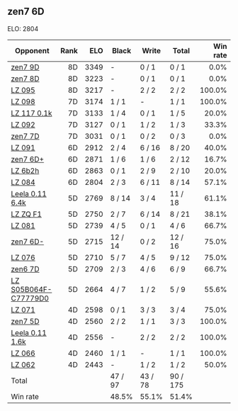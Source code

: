 ## zen7 6D ##

ELO: 2804

Opponent | Rank | ELO | Black | Write | Total | Win rate
---------|-----:|----:|-------|-------|-------|-------:
[zen7 9D](zen7%209D.md) | 8D | 3349 | - | 0 / 1 | 0 / 1 | 0.0%
[zen7 8D](zen7%208D.md) | 8D | 3223 | - | 0 / 1 | 0 / 1 | 0.0%
[LZ 095](LZ%20095.md) | 8D | 3217 | - | 2 / 2 | 2 / 2 | 100.0%
[LZ 098](LZ%20098.md) | 7D | 3174 | 1 / 1 | - | 1 / 1 | 100.0%
[LZ 117 0.1k](LZ%20117%200.1k.md) | 7D | 3133 | 1 / 4 | 0 / 1 | 1 / 5 | 20.0%
[LZ 092](LZ%20092.md) | 7D | 3127 | 0 / 1 | 1 / 2 | 1 / 3 | 33.3%
[zen7 7D](zen7%207D.md) | 7D | 3031 | 0 / 1 | 0 / 2 | 0 / 3 | 0.0%
[LZ 091](LZ%20091.md) | 6D | 2912 | 2 / 4 | 6 / 16 | 8 / 20 | 40.0%
[zen7 6D+](zen7%206D+.md) | 6D | 2871 | 1 / 6 | 1 / 6 | 2 / 12 | 16.7%
[LZ 6b2h](LZ%206b2h.md) | 6D | 2863 | 0 / 1 | 2 / 9 | 2 / 10 | 20.0%
[LZ 084](LZ%20084.md) | 6D | 2804 | 2 / 3 | 6 / 11 | 8 / 14 | 57.1%
[Leela 0.11 6.4k](Leela%200.11%206.4k.md) | 5D | 2769 | 8 / 14 | 3 / 4 | 11 / 18 | 61.1%
[LZ ZQ F1](LZ%20ZQ%20F1.md) | 5D | 2750 | 2 / 7 | 6 / 14 | 8 / 21 | 38.1%
[LZ 081](LZ%20081.md) | 5D | 2739 | 4 / 5 | 0 / 1 | 4 / 6 | 66.7%
[zen7 6D-](zen7%206D-.md) | 5D | 2715 | 12 / 14 | 0 / 2 | 12 / 16 | 75.0%
[LZ 076](LZ%20076.md) | 5D | 2710 | 5 / 7 | 4 / 5 | 9 / 12 | 75.0%
[zen6 7D](zen6%207D.md) | 5D | 2709 | 2 / 3 | 4 / 6 | 6 / 9 | 66.7%
[LZ S05B064F-C77779D0](LZ%20S05B064F-C77779D0.md) | 5D | 2664 | 4 / 7 | 1 / 2 | 5 / 9 | 55.6%
[LZ 071](LZ%20071.md) | 4D | 2598 | 0 / 1 | 3 / 3 | 3 / 4 | 75.0%
[zen7 5D](zen7%205D.md) | 4D | 2560 | 2 / 2 | 1 / 1 | 3 / 3 | 100.0%
[Leela 0.11 1.6k](Leela%200.11%201.6k.md) | 4D | 2556 | - | 2 / 2 | 2 / 2 | 100.0%
[LZ 066](LZ%20066.md) | 4D | 2460 | 1 / 1 | - | 1 / 1 | 100.0%
[LZ 062](LZ%20062.md) | 4D | 2443 | - | 1 / 2 | 1 / 2 | 50.0%
Total | | | 47 / 97 | 43 / 78 | 90 / 175 | 
Win rate| | | 48.5% | 55.1% | 51.4% | 
